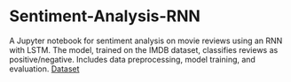 # Sentiment-Analysis-RNN
A Jupyter notebook for sentiment analysis on movie reviews using an RNN with LSTM. The model, trained on the IMDB dataset, classifies reviews as positive/negative. Includes data preprocessing, model training, and evaluation.
[Dataset](https://www.kaggle.com/datasets/columbine/imdb-dataset-sentiment-analysis-in-csv-format)
